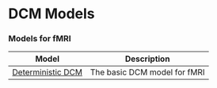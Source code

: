 # DCM Models


### Models for fMRI

| Model | Description |
| -- | -- |
| [Deterministic DCM](theory/dcm/models/fMRI/dcm-onestate.md) | The basic DCM model for fMRI |

